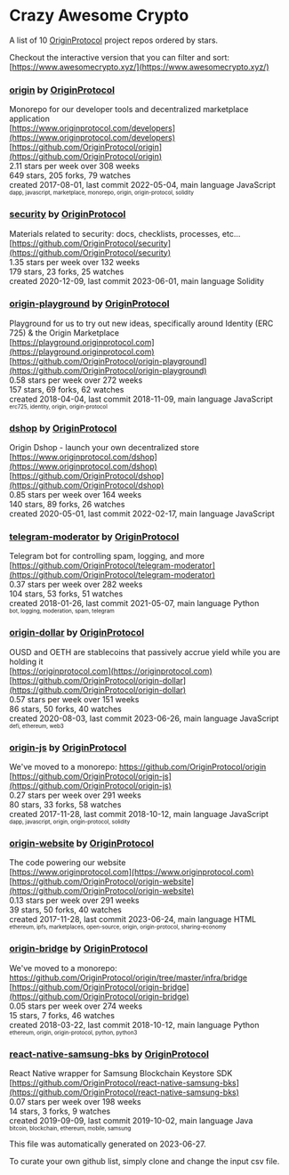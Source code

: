 # Crazy Awesome Crypto
A list of 10 [OriginProtocol](https://github.com/OriginProtocol) project repos ordered by stars.  

Checkout the interactive version that you can filter and sort: 
[https://www.awesomecrypto.xyz/](https://www.awesomecrypto.xyz/)  


### [origin](https://github.com/OriginProtocol/origin) by [OriginProtocol](https://github.com/OriginProtocol)  
Monorepo for our developer tools and decentralized marketplace application  
[https://www.originprotocol.com/developers](https://www.originprotocol.com/developers)  
[https://github.com/OriginProtocol/origin](https://github.com/OriginProtocol/origin)  
2.11 stars per week over 308 weeks  
649 stars, 205 forks, 79 watches  
created 2017-08-01, last commit 2022-05-04, main language JavaScript  
<sub><sup>dapp, javascript, marketplace, monorepo, origin, origin-protocol, solidity</sup></sub>


### [security](https://github.com/OriginProtocol/security) by [OriginProtocol](https://github.com/OriginProtocol)  
Materials related to security: docs, checklists, processes, etc...  
[https://github.com/OriginProtocol/security](https://github.com/OriginProtocol/security)  
1.35 stars per week over 132 weeks  
179 stars, 23 forks, 25 watches  
created 2020-12-09, last commit 2023-06-01, main language Solidity  


### [origin-playground](https://github.com/OriginProtocol/origin-playground) by [OriginProtocol](https://github.com/OriginProtocol)  
Playground for us to try out new ideas, specifically around Identity (ERC 725) & the Origin Marketplace  
[https://playground.originprotocol.com](https://playground.originprotocol.com)  
[https://github.com/OriginProtocol/origin-playground](https://github.com/OriginProtocol/origin-playground)  
0.58 stars per week over 272 weeks  
157 stars, 69 forks, 62 watches  
created 2018-04-04, last commit 2018-11-09, main language JavaScript  
<sub><sup>erc725, identity, origin, origin-protocol</sup></sub>


### [dshop](https://github.com/OriginProtocol/dshop) by [OriginProtocol](https://github.com/OriginProtocol)  
Origin Dshop - launch your own decentralized store  
[https://www.originprotocol.com/dshop](https://www.originprotocol.com/dshop)  
[https://github.com/OriginProtocol/dshop](https://github.com/OriginProtocol/dshop)  
0.85 stars per week over 164 weeks  
140 stars, 89 forks, 26 watches  
created 2020-05-01, last commit 2022-02-17, main language JavaScript  


### [telegram-moderator](https://github.com/OriginProtocol/telegram-moderator) by [OriginProtocol](https://github.com/OriginProtocol)  
Telegram bot for controlling spam, logging, and more  
[https://github.com/OriginProtocol/telegram-moderator](https://github.com/OriginProtocol/telegram-moderator)  
0.37 stars per week over 282 weeks  
104 stars, 53 forks, 51 watches  
created 2018-01-26, last commit 2021-05-07, main language Python  
<sub><sup>bot, logging, moderation, spam, telegram</sup></sub>


### [origin-dollar](https://github.com/OriginProtocol/origin-dollar) by [OriginProtocol](https://github.com/OriginProtocol)  
OUSD and OETH are stablecoins that passively accrue yield while you are holding it  
[https://originprotocol.com](https://originprotocol.com)  
[https://github.com/OriginProtocol/origin-dollar](https://github.com/OriginProtocol/origin-dollar)  
0.57 stars per week over 151 weeks  
86 stars, 50 forks, 40 watches  
created 2020-08-03, last commit 2023-06-26, main language JavaScript  
<sub><sup>defi, ethereum, web3</sup></sub>


### [origin-js](https://github.com/OriginProtocol/origin-js) by [OriginProtocol](https://github.com/OriginProtocol)  
We've moved to a monorepo: https://github.com/OriginProtocol/origin  
[https://github.com/OriginProtocol/origin-js](https://github.com/OriginProtocol/origin-js)  
0.27 stars per week over 291 weeks  
80 stars, 33 forks, 58 watches  
created 2017-11-28, last commit 2018-10-12, main language JavaScript  
<sub><sup>dapp, javascript, origin, origin-protocol, solidity</sup></sub>


### [origin-website](https://github.com/OriginProtocol/origin-website) by [OriginProtocol](https://github.com/OriginProtocol)  
The code powering our website  
[https://www.originprotocol.com](https://www.originprotocol.com)  
[https://github.com/OriginProtocol/origin-website](https://github.com/OriginProtocol/origin-website)  
0.13 stars per week over 291 weeks  
39 stars, 50 forks, 40 watches  
created 2017-11-28, last commit 2023-06-24, main language HTML  
<sub><sup>ethereum, ipfs, marketplaces, open-source, origin, origin-protocol, sharing-economy</sup></sub>


### [origin-bridge](https://github.com/OriginProtocol/origin-bridge) by [OriginProtocol](https://github.com/OriginProtocol)  
We've moved to a monorepo: https://github.com/OriginProtocol/origin/tree/master/infra/bridge  
[https://github.com/OriginProtocol/origin-bridge](https://github.com/OriginProtocol/origin-bridge)  
0.05 stars per week over 274 weeks  
15 stars, 7 forks, 46 watches  
created 2018-03-22, last commit 2018-10-12, main language Python  
<sub><sup>ethereum, origin, origin-protocol, python, python3</sup></sub>


### [react-native-samsung-bks](https://github.com/OriginProtocol/react-native-samsung-bks) by [OriginProtocol](https://github.com/OriginProtocol)  
React Native wrapper for Samsung Blockchain Keystore SDK  
[https://github.com/OriginProtocol/react-native-samsung-bks](https://github.com/OriginProtocol/react-native-samsung-bks)  
0.07 stars per week over 198 weeks  
14 stars, 3 forks, 9 watches  
created 2019-09-09, last commit 2019-10-02, main language Java  
<sub><sup>bitcoin, blockchain, ethereum, mobile, samsung</sup></sub>


This file was automatically generated on 2023-06-27.  

To curate your own github list, simply clone and change the input csv file.  